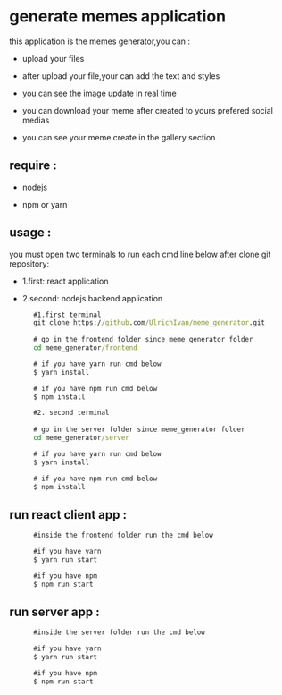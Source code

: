 # generate memes application

this application is the memes generator,you can :

- upload your files

- after upload your file,your can add the text and styles

- you can see the image update in real time

- you can download your meme after created to yours prefered social medias

- you can see your meme create in the gallery section

## require :

- nodejs

- npm or yarn

## usage :

you must open two terminals to run each cmd line below after clone git repository:

- 1.first: react application

- 2.second: nodejs backend application

```cmd
      #1.first terminal
      git clone https://github.com/UlrichIvan/meme_generator.git
      
      # go in the frontend folder since meme_generator folder
      cd meme_generator/frontend

      # if you have yarn run cmd below
      $ yarn install

      # if you have npm run cmd below
      $ npm install

      #2. second terminal
      
      # go in the server folder since meme_generator folder
      cd meme_generator/server

      # if you have yarn run cmd below
      $ yarn install

      # if you have npm run cmd below
      $ npm install


```

## run react client app :

```cmd
      #inside the frontend folder run the cmd below

      #if you have yarn
      $ yarn run start

      #if you have npm
      $ npm run start
```

## run server app :

```cmd
      #inside the server folder run the cmd below

      #if you have yarn
      $ yarn run start

      #if you have npm
      $ npm run start
```
